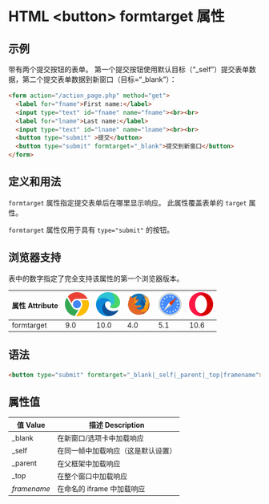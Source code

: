 HTML \<button> formtarget 属性
===

## 示例

带有两个提交按钮的表单。 第一个提交按钮使用默认目标（“\_self”）提交表单数据，第二个提交表单数据到新窗口（目标=“\_blank”）：

```html idoc:preview:iframe
<form action="/action_page.php" method="get">
  <label for="fname">First name:</label>
  <input type="text" id="fname" name="fname"><br><br>
  <label for="lname">Last name:</label>
  <input type="text" id="lname" name="lname"><br><br>
  <button type="submit" >提交</button>
  <button type="submit" formtarget="_blank">提交到新窗口</button>
</form>
```

## 定义和用法

`formtarget` 属性指定提交表单后在哪里显示响应。 此属性覆盖表单的 `target` 属性。

`formtarget` 属性仅用于具有 `type="submit"` 的按钮。

## 浏览器支持

表中的数字指定了完全支持该属性的第一个浏览器版本。

| 属性 Attribute | ![chrome][1] | ![edge][2] | ![firefox][3] | ![safari][4] | ![opera][5] |
| ---- | ---- | ---- | ---- | ---- | ---- |
| formtarget | 9.0 | 10.0 | 4.0 | 5.1 | 10.6 |
<!--rehype:style=width: 100%; display: inline-table;-->

## 语法

```html
<button type="submit" formtarget="_blank|_self|_parent|_top|framename">
```

## 属性值

| 值 Value | 描述 Description |
| ----- | ----- |
| _blank      | 在新窗口/选项卡中加载响应 |
| \_self      | 在同一帧中加载响应（这是默认设置） |
| \_parent    | 在父框架中加载响应 |
| \_top       | 在整个窗口中加载响应 |
| *framename* | 在命名的 iframe 中加载响应 |
<!--rehype:style=width: 100%; display: inline-table;-->

[1]: ../assets/chrome.svg
[2]: ../assets/edge.svg
[3]: ../assets/firefox.svg
[4]: ../assets/safari.svg
[5]: ../assets/opera.svg